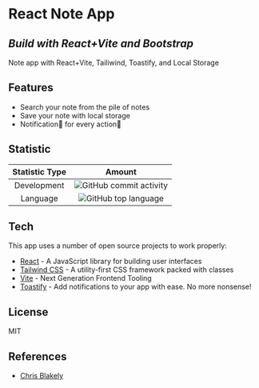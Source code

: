# React Note App
## _Build with React+Vite and Bootstrap_

Note app with React+Vite, Tailiwind, Toastify, and Local Storage

## Features

- Search your note from the pile of notes
- Save your note with local storage
- Notification📄 for every action🦾 

## Statistic
|Statistic Type|Amount|
|:---:|:---:|
|Development|![GitHub commit activity](https://img.shields.io/github/commit-activity/y/ninoslat1/react-note-app)|
|Language|![GitHub top language](https://img.shields.io/github/languages/top/ninoslat1/react-note-app?color=yellow)|

## Tech

This app uses a number of open source projects to work properly:

- [React](https://reactjs.org/) - A JavaScript library for building user interfaces
- [Tailwind CSS](https://getbootstrap.com/) - A utility-first CSS framework packed with classes
- [Vite](https://vitejs.dev/) - Next Generation Frontend Tooling
- [Toastify](https://www.npmjs.com/package/react-toastify) - Add notifications to your app with ease. No more nonsense!

## License

MIT

## References

- [Chris Blakely](https://www.youtube.com/watch?v=8KB3DHI-QbM)
